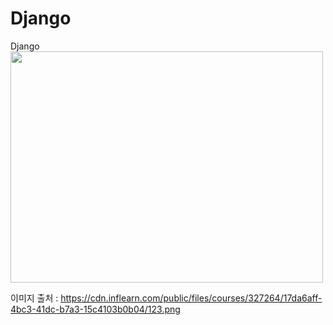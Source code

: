 # Django
Django
<img src="https://cdn.inflearn.com/public/files/courses/327264/17da6aff-4bc3-41dc-b7a3-15c4103b0b04/123.png"  width="500" height="370">

이미지 출처 : https://cdn.inflearn.com/public/files/courses/327264/17da6aff-4bc3-41dc-b7a3-15c4103b0b04/123.png
